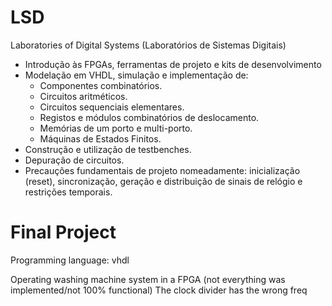 # LSD
Laboratories of Digital Systems (Laboratórios de Sistemas Digitais) 

- Introdução às FPGAs, ferramentas de projeto e kits de desenvolvimento
- Modelação em VHDL, simulação e implementação de:
  - Componentes combinatórios.
  - Circuitos aritméticos.
  - Circuitos sequenciais elementares.
  - Registos e módulos combinatórios de deslocamento.
  - Memórias de um porto e multi-porto.
  - Máquinas de Estados Finitos.
- Construção e utilização de testbenches.
- Depuração de circuitos.
- Precauções fundamentais de projeto nomeadamente: inicialização (reset), sincronização, geração e distribuição de sinais de relógio e restrições temporais.


# Final Project 
Programming language: vhdl

Operating washing machine system in a FPGA (not everything was implemented/not 100% functional) The clock divider has the wrong freq

